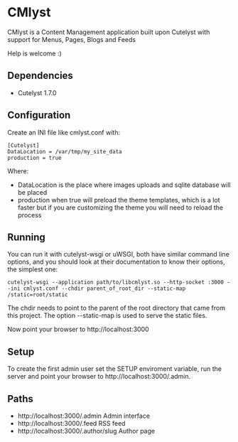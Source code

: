 # CMlyst
CMlyst is a Content Management application built upon Cutelyst with support for Menus, Pages, Blogs and Feeds
 
 Help is welcome :)

## Dependencies
 * Cutelyst 1.7.0

## Configuration
Create an INI file like cmlyst.conf with:

    [Cutelyst]
    DataLocation = /var/tmp/my_site_data
    production = true

Where:
 * DataLocation is the place where images uploads and sqlite database will be placed
 * production when true will preload the theme templates, which is a lot faster but if you are customizing the theme you will need to reload the process
 
## Running
You can run it with cutelyst-wsgi or uWSGI, both have similar command line options, and you should look at their documentation to know their options, the simplest one:

    cutelyst-wsgi --application path/to/libcmlyst.so --http-socket :3000 --ini cmlyst.conf --chdir parent_of_root_dir --static-map /static=root/static
    
The chdir needs to point to the parent of the root directory that came from this project. The option --static-map is used to serve the static files.
  
Now point your browser to http://localhost:3000

## Setup
To create the first admin user set the SETUP enviroment variable, run the server and point your browser to http://localhost:3000/.admin.

## Paths
 * http://localhost:3000/.admin  Admin interface
 * http://localhost:3000/.feed RSS feed
 * http://localhost:3000/.author/slug Author page
 
